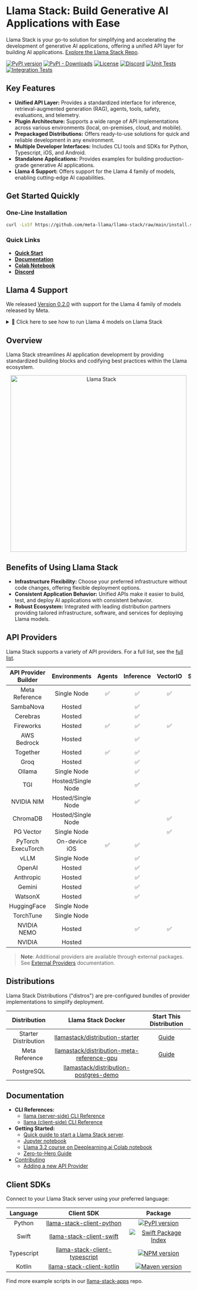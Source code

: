 # Llama Stack: Build Generative AI Applications with Ease

Llama Stack is your go-to solution for simplifying and accelerating the development of generative AI applications, offering a unified API layer for building AI applications.  [Explore the Llama Stack Repo](https://github.com/meta-llama/llama-stack).

[![PyPI version](https://img.shields.io/pypi/v/llama_stack.svg)](https://pypi.org/project/llama_stack/)
[![PyPI - Downloads](https://img.shields.io/pypi/dm/llama-stack)](https://pypi.org/project/llama-stack/)
[![License](https://img.shields.io/pypi/l/llama_stack.svg)](https://github.com/meta-llama/llama-stack/blob/main/LICENSE)
[![Discord](https://img.shields.io/discord/1257833999603335178?color=6A7EC2&logo=discord&logoColor=ffffff)](https://discord.gg/llama-stack)
[![Unit Tests](https://github.com/meta-llama/llama-stack/actions/workflows/unit-tests.yml/badge.svg?branch=main)](https://github.com/meta-llama/llama-stack/actions/workflows/unit-tests.yml?query=branch%3Amain)
[![Integration Tests](https://github.com/meta-llama/llama-stack/actions/workflows/integration-tests.yml/badge.svg?branch=main)](https://github.com/meta-llama/llama-stack/actions/workflows/integration-tests.yml?query=branch%3Amain)

## Key Features

*   **Unified API Layer:**  Provides a standardized interface for inference, retrieval-augmented generation (RAG), agents, tools, safety, evaluations, and telemetry.
*   **Plugin Architecture:** Supports a wide range of API implementations across various environments (local, on-premises, cloud, and mobile).
*   **Prepackaged Distributions:** Offers ready-to-use solutions for quick and reliable development in any environment.
*   **Multiple Developer Interfaces:**  Includes CLI tools and SDKs for Python, Typescript, iOS, and Android.
*   **Standalone Applications:** Provides examples for building production-grade generative AI applications.
*   **Llama 4 Support:**  Offers support for the Llama 4 family of models, enabling cutting-edge AI capabilities.

## Get Started Quickly

### One-Line Installation

```bash
curl -LsSf https://github.com/meta-llama/llama-stack/raw/main/install.sh | bash
```

### Quick Links

*   [**Quick Start**](https://llama-stack.readthedocs.io/en/latest/getting_started/index.html)
*   [**Documentation**](https://llama-stack.readthedocs.io/en/latest/index.html)
*   [**Colab Notebook**](./docs/getting_started.ipynb)
*   [**Discord**](https://discord.gg/llama-stack)

## Llama 4 Support
We released [Version 0.2.0](https://github.com/meta-llama/llama-stack/releases/tag/v0.2.0) with support for the Llama 4 family of models released by Meta.

<details>
<summary>👋 Click here to see how to run Llama 4 models on Llama Stack </summary>

\
*Note you need 8xH100 GPU-host to run these models*

```bash
pip install -U llama_stack

MODEL="Llama-4-Scout-17B-16E-Instruct"
# get meta url from llama.com
llama model download --source meta --model-id $MODEL --meta-url <META_URL>

# start a llama stack server
INFERENCE_MODEL=meta-llama/$MODEL llama stack build --run --template meta-reference-gpu

# install client to interact with the server
pip install llama-stack-client
```
### CLI
```bash
# Run a chat completion
MODEL="Llama-4-Scout-17B-16E-Instruct"

llama-stack-client --endpoint http://localhost:8321 \
inference chat-completion \
--model-id meta-llama/$MODEL \
--message "write a haiku for meta's llama 4 models"

ChatCompletionResponse(
    completion_message=CompletionMessage(content="Whispers in code born\nLlama's gentle, wise heartbeat\nFuture's soft unfold", role='assistant', stop_reason='end_of_turn', tool_calls=[]),
    logprobs=None,
    metrics=[Metric(metric='prompt_tokens', value=21.0, unit=None), Metric(metric='completion_tokens', value=28.0, unit=None), Metric(metric='total_tokens', value=49.0, unit=None)]
)
```
### Python SDK
```python
from llama_stack_client import LlamaStackClient

client = LlamaStackClient(base_url=f"http://localhost:8321")

model_id = "meta-llama/Llama-4-Scout-17B-16E-Instruct"
prompt = "Write a haiku about coding"

print(f"User> {prompt}")
response = client.inference.chat_completion(
    model_id=model_id,
    messages=[
        {"role": "system", "content": "You are a helpful assistant."},
        {"role": "user", "content": prompt},
    ],
)
print(f"Assistant> {response.completion_message.content}")
```
As more providers start supporting Llama 4, you can use them in Llama Stack as well. We are adding to the list. Stay tuned!


</details>

## Overview

Llama Stack streamlines AI application development by providing standardized building blocks and codifying best practices within the Llama ecosystem.

<div style="text-align: center;">
  <img
    src="https://github.com/user-attachments/assets/33d9576d-95ea-468d-95e2-8fa233205a50"
    width="480"
    title="Llama Stack"
    alt="Llama Stack"
  />
</div>

## Benefits of Using Llama Stack

*   **Infrastructure Flexibility:**  Choose your preferred infrastructure without code changes, offering flexible deployment options.
*   **Consistent Application Behavior:**  Unified APIs make it easier to build, test, and deploy AI applications with consistent behavior.
*   **Robust Ecosystem:**  Integrated with leading distribution partners providing tailored infrastructure, software, and services for deploying Llama models.

## API Providers

Llama Stack supports a variety of API providers. For a full list, see the [full list](https://llama-stack.readthedocs.io/en/latest/providers/index.html).

| API Provider Builder | Environments | Agents | Inference | VectorIO | Safety | Telemetry | Post Training | Eval | DatasetIO |
|:-------------------:|:------------:|:------:|:---------:|:--------:|:------:|:---------:|:-------------:|:----:|:--------:|
| Meta Reference | Single Node | ✅ | ✅ | ✅ | ✅ | ✅ | ✅ | ✅ | ✅ |
| SambaNova | Hosted | | ✅ | | ✅ | | | | |
| Cerebras | Hosted | | ✅ | | | | | | |
| Fireworks | Hosted | ✅ | ✅ | ✅ | | | | | |
| AWS Bedrock | Hosted | | ✅ | | ✅ | | | | |
| Together | Hosted | ✅ | ✅ | | ✅ | | | | |
| Groq | Hosted | | ✅ | | | | | | |
| Ollama | Single Node | | ✅ | | | | | | |
| TGI | Hosted/Single Node | | ✅ | | | | | | |
| NVIDIA NIM | Hosted/Single Node | | ✅ | | ✅ | | | | |
| ChromaDB | Hosted/Single Node | | | ✅ | | | | | |
| PG Vector | Single Node | | | ✅ | | | | | |
| PyTorch ExecuTorch | On-device iOS | ✅ | ✅ | | | | | | |
| vLLM | Single Node | | ✅ | | | | | | |
| OpenAI | Hosted | | ✅ | | | | | | |
| Anthropic | Hosted | | ✅ | | | | | | |
| Gemini | Hosted | | ✅ | | | | | | |
| WatsonX | Hosted | | ✅ | | | | | | |
| HuggingFace | Single Node | | | | | | ✅ | | ✅ |
| TorchTune | Single Node | | | | | | ✅ | | |
| NVIDIA NEMO | Hosted | | ✅ | ✅ | | | ✅ | ✅ | ✅ |
| NVIDIA | Hosted | | | | | | ✅ | ✅ | ✅ |

> **Note**: Additional providers are available through external packages. See [External Providers](https://llama-stack.readthedocs.io/en/latest/providers/external.html) documentation.

## Distributions

Llama Stack Distributions ("distros") are pre-configured bundles of provider implementations to simplify deployment.

|               **Distribution**                |                                                                    **Llama Stack Docker**                                                                     |                                                 Start This Distribution                                                  |
|:---------------------------------------------:|:-------------------------------------------------------------------------------------------------------------------------------------------------------------:|:------------------------------------------------------------------------------------------------------------------------:|
|                Starter Distribution                 |           [llamastack/distribution-starter](https://hub.docker.com/repository/docker/llamastack/distribution-starter/general)           |      [Guide](https://llama-stack.readthedocs.io/en/latest/distributions/self_hosted_distro/starter.html)      |
|                Meta Reference                 |           [llamastack/distribution-meta-reference-gpu](https://hub.docker.com/repository/docker/llamastack/distribution-meta-reference-gpu/general)           |      [Guide](https://llama-stack.readthedocs.io/en/latest/distributions/self_hosted_distro/meta-reference-gpu.html)      |
|                   PostgreSQL                  |                [llamastack/distribution-postgres-demo](https://hub.docker.com/repository/docker/llamastack/distribution-postgres-demo/general)                |                  |

## Documentation

*   **CLI References:**
    *   [llama (server-side) CLI Reference](https://llama-stack.readthedocs.io/en/latest/references/llama_cli_reference/index.html)
    *   [llama (client-side) CLI Reference](https://llama-stack.readthedocs.io/en/latest/references/llama_stack_client_cli_reference.html)
*   **Getting Started:**
    *   [Quick guide to start a Llama Stack server](https://llama-stack.readthedocs.io/en/latest/getting_started/index.html).
    *   [Jupyter notebook](./docs/getting_started.ipynb)
    *   [Llama 3.2 course on Deeplearning.ai Colab notebook](https://colab.research.google.com/drive/1dtVmxotBsI4cGZQNsJRYPrLiDeT0Wnwt)
    *   [Zero-to-Hero Guide](https://github.com/meta-llama/llama-stack/tree/main/docs/zero_to_hero_guide)
*   [Contributing](CONTRIBUTING.md)
    *   [Adding a new API Provider](https://llama-stack.readthedocs.io/en/latest/contributing/new_api_provider.html)

## Client SDKs

Connect to your Llama Stack server using your preferred language:

|  **Language** |  **Client SDK** | **Package** |
| :----: | :----: | :----: |
| Python |  [llama-stack-client-python](https://github.com/meta-llama/llama-stack-client-python) | [![PyPI version](https://img.shields.io/pypi/v/llama_stack_client.svg)](https://pypi.org/project/llama_stack_client/)
| Swift  | [llama-stack-client-swift](https://github.com/meta-llama/llama-stack-client-swift) | [![Swift Package Index](https://img.shields.io/endpoint?url=https%3A%2F%2Fswiftpackageindex.com%2Fapi%2Fpackages%2Fmeta-llama%2Fllama-stack-client-swift%2Fbadge%3Ftype%3Dswift-versions)](https://swiftpackageindex.com/meta-llama/llama-stack-client-swift)
| Typescript   | [llama-stack-client-typescript](https://github.com/meta-llama/llama-stack-client-typescript) | [![NPM version](https://img.shields.io/npm/v/llama-stack-client.svg)](https://npmjs.org/package/llama-stack-client)
| Kotlin | [llama-stack-client-kotlin](https://github.com/meta-llama/llama-stack-client-kotlin) | [![Maven version](https://img.shields.io/maven-central/v/com.llama.llamastack/llama-stack-client-kotlin)](https://central.sonatype.com/artifact/com.llama.llamastack/llama-stack-client-kotlin)

Find more example scripts in our [llama-stack-apps](https://github.com/meta-llama/llama-stack-apps/tree/main/examples) repo.
